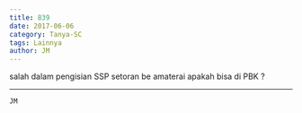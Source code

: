 ```yaml
---
title: 839
date: 2017-06-06
category: Tanya-SC
tags: Lainnya
author: JM
---
```


salah dalam pengisian SSP setoran be amaterai apakah bisa di PBK ?

---



`JM`
